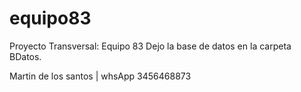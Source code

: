 # equipo83
Proyecto  Transversal: Equipo 83
Dejo la base de datos en la carpeta BDatos.

Martin de los santos | whsApp 3456468873
